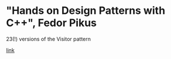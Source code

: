 # "Hands on Design Patterns with C++", Fedor Pikus

23(!) versions of the Visitor pattern

[link](https://github.com/PacktPublishing/Hands-On-Design-Patterns-with-CPP-Second-Edition)